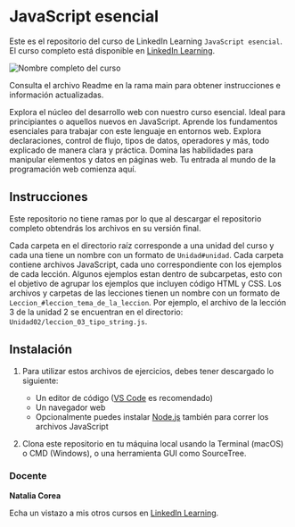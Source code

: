 # JavaScript esencial

Este es el repositorio del curso de LinkedIn Learning `JavaScript esencial`. El curso completo está disponible en [LinkedIn Learning][lil-course-url].

![Nombre completo del curso][lil-thumbnail-url] 

Consulta el archivo Readme en la rama main para obtener instrucciones e información actualizadas.

Explora el núcleo del desarrollo web con nuestro curso esencial. Ideal para principiantes o aquellos nuevos en JavaScript. Aprende los fundamentos esenciales para trabajar con este lenguaje en entornos web. Explora declaraciones, control de flujo, tipos de datos, operadores y más, todo explicado de manera clara y práctica. Domina las habilidades para manipular elementos y datos en páginas web. Tu entrada al mundo de la programación web comienza aquí.

## Instrucciones

Este repositorio no tiene ramas por lo que al descargar el repositorio completo obtendrás los archivos en su versión final.

Cada carpeta en el directorio raíz corresponde a una unidad del curso y cada una tiene un nombre con un formato de `Unidad#unidad`. Cada carpeta contiene archivos JavaScript, cada uno correspondiente con los ejemplos de cada lección. Algunos ejemplos estan dentro de subcarpetas, esto con el objetivo de agrupar los ejemplos que incluyen código HTML y CSS. Los archivos y carpetas de las lecciones tienen un nombre con un formato de `Leccion_#leccion_tema_de_la_leccion`. Por ejemplo, el archivo de la lección 3 de la unidad 2 se encuentran en el directorio: `Unidad02/leccion_03_tipo_string.js`.

## Instalación

1. Para utilizar estos archivos de ejercicios, debes tener descargado lo siguiente:
   - Un editor de código ([VS Code](https://code.visualstudio.com/) es recomendado)
   - Un navegador web
   - Opcionalmente puedes instalar [Node.js](https://nodejs.org/en/) también para correr los archivos JavaScript

2. Clona este repositorio en tu máquina local usando la Terminal (macOS) o CMD (Windows), o una herramienta GUI como SourceTree.

### Docente

**Natalia Corea**

Echa un vistazo a mis otros cursos en [LinkedIn Learning](https://www.linkedin.com/learning/instructors/natalia-corea).

[0]: # (Replace these placeholder URLs with actual course URLs)
[lil-course-url]: https://www.linkedin.com/learning/javascript-esencial-22919909
[lil-thumbnail-url]: https://media.licdn.com/dms/image/D560DAQFRZxrblX_nvw/learning-public-crop_675_1200/0/1701770143648?e=2147483647&v=beta&t=DN6piu-hlx3Y2HFAky16NrAWGe8hCealYjqW8R9GLsE


[1]: # (End of ES-Instruction ###############################################################################################)
